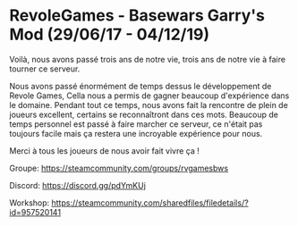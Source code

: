# RevoleGames - Basewars Garry's Mod (29/06/17 - 04/12/19)

Voilà, nous avons passé trois ans de notre vie, trois ans de notre vie à faire tourner ce serveur.

Nous avons passé énormément de temps dessus le développement de Revole Games, Cella nous a permis de gagner beaucoup d'expérience dans le domaine. Pendant tout ce temps, nous avons fait la rencontre de plein de joueurs excellent, certains se reconnaîtront dans ces mots. Beaucoup de temps personnel est passé à faire marcher ce serveur, ce n'était pas toujours facile mais ça restera une incroyable expérience pour nous.

Merci à tous les joueurs de nous avoir fait vivre ça !

Groupe: https://steamcommunity.com/groups/rvgamesbws

Discord: https://discord.gg/pdYmKUj

Workshop: https://steamcommunity.com/sharedfiles/filedetails/?id=957520141
